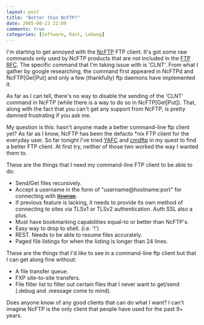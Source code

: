 ```yaml
---
layout: post
title: "Better than NcFTP?"
date: 2005-08-23 22:09
comments: true
categories: [Software, Rant, Lebwog]
---
```

I'm starting to get annoyed with the [NcFTP](http://www.ncftp.com) FTP client.  It's got some raw commands only used by NcFTP products that are not included in the [FTP RFC](http://www.ietf.org/rfc/rfc0959.txt?number=0959).  The specific command that I'm taking issue with is 'CLNT'.  From what I gather by google researching, the command first appeared in NcFTPd and NcFTP[Get\|Put] and only a few (thankfully) ftp daemons have implemented it.

<!-- more -->

As far as I can tell, there's no way to disable the sending of the 'CLNT' command in NcFTP (while there is a way to do so in NcFTP[Get\|Put]).  That, along with the fact that you can't get any support from NcFTP, is pretty damned frustrating if you ask me.

My question is this:  hasn't anyone made a better command-line ftp client yet?  As far as I know, NcFTP has been the defacto \*nix FTP client for the everyday user.  So far tonight I've tried [YAFC](http://yafc.sourceforge.net/) and [cmdftp](http://cmdftp.sourceforge.net/) in my quest to find a better FTP client.  At first try, neither of those two worked the way I wanted them to.

These are the things that I need my command-line FTP client to be able to do:

* Send/Get files recursively.
* Accept a username in the form of "username@hostname:port" for connecting with [<strike>tlswrap</strike>](http://tlswrap.sunsite.dk).
* If previous feature is lacking, it needs to provide its own method of connecting to sites via TLSv1 or TLSv2 authentication.  Auth SSL also a plus.
* Must have bookmarking capabilities equal-to or better than NcFTP's.
* Easy way to drop to shell. (i.e. '!')
* REST.  Needs to be able to resume files accurately.
* Paged file listings for when the listing is longer than 24 lines.

These are the things that I'd _like_ to see in a command-line ftp client but that I can get along fine without:

* A file transfer queue.
* FXP site-to-site transfers.
* File filter list to filter out certain files that I never want to get/send (.debug and .message come to mind).

Does anyone know of any good clients that can do what I want?  I can't imagine NcFTP is the only client that people have used for the past 9+ years.
